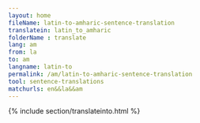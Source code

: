 ```yaml
---
layout: home
fileName: latin-to-amharic-sentence-translation
translatein: latin_to_amharic
folderName : translate
lang: am
from: la
to: am
langname: latin-to
permalink: /am/latin-to-amharic-sentence-translation
tool: sentence-translations
matchurls: en&&la&&am
---
```

{% include section/translateinto.html %}
